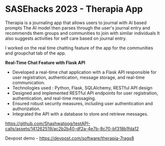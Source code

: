 # SASEhacks 2023 - Therapia App 
Therapia is a journaling app that allows users to journal with AI based prompts
The AI model then parses through the user's journal entry and recommends them groups and communities to join with similar individuals
It also suggests activities for self care based on journal entry.

I worked on the real time chatting feature of the app for the communities and groupchat tab of the app.

**Real-Time Chat Feature with Flask API**
- Developed a real-time chat application with a Flask API responsible for user registration, authentication, message storage, and real-time communication.
- Technologies used : Python, Flask, SQLAlchemy, RESTful API design
- Designed and implemented RESTful API endpoints for user registration, authentication, and real-time messaging.
- Ensured robust security measures, including user authentication and authorization.
- Integrated the API with a database to store and retrieve messages.





https://github.com/Shashwatpog/testAPI-calls/assets/141262519/ac2b2b40-df2a-4e7b-8c70-bf318b1fda12




Devpost demo - https://devpost.com/software/therapia-7ragx8
